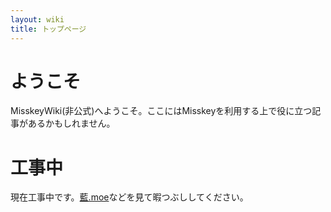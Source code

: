 ```yaml
---
layout: wiki
title: トップページ
---
```


# ようこそ
MisskeyWiki(非公式)へようこそ。ここにはMisskeyを利用する上で役に立つ記事があるかもしれません。

# 工事中
現在工事中です。[藍.moe](https://xn--931a.moe/)などを見て暇つぶししてください。